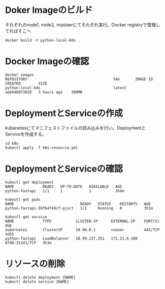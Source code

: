 # Doker Imageのビルド
それぞれのnode1, node2, mastaerにてそれぞれ実行。Docker registryで管理してればそこへ

```
docker build -t python-local-k8s .
```

# Docker Imageの確認

```
docker images
REPOSITORY                                       TAG       IMAGE ID       CREATED        SIZE
python-local-k8s                                 latest    aeb64b673028   3 hours ago    389MB
```

# DeploymentとServiceの作成
kubanetesにてマニフェストファイルの読み込みを行い。DeploymentとServiceを作成する。

```
cd k8s
kubectl apply -f k8s-resource.yml
```

# DeploymentとServiceの確認

```
kubectl get deployment
NAME             READY   UP-TO-DATE   AVAILABLE   AGE
python-fastapi   1/1     1            1           3h4m

kubectl get pods
NAME                              READY   STATUS    RESTARTS   AGE
python-fastapi-59fb4749cf-pjsct   1/1     Running   0          3h1m

kubectl get service
NAME             TYPE           CLUSTER-IP      EXTERNAL-IP    PORT(S)          AGE
kubernetes       ClusterIP      10.96.0.1       <none>         443/TCP          4d5h
python-fastapi   LoadBalancer   10.99.237.251   172.21.0.180   8700:31341/TCP   3h3m
```

# リソースの削除

```
kubectl delete deployment {NAME}
kubectl delete service {NAME}
```